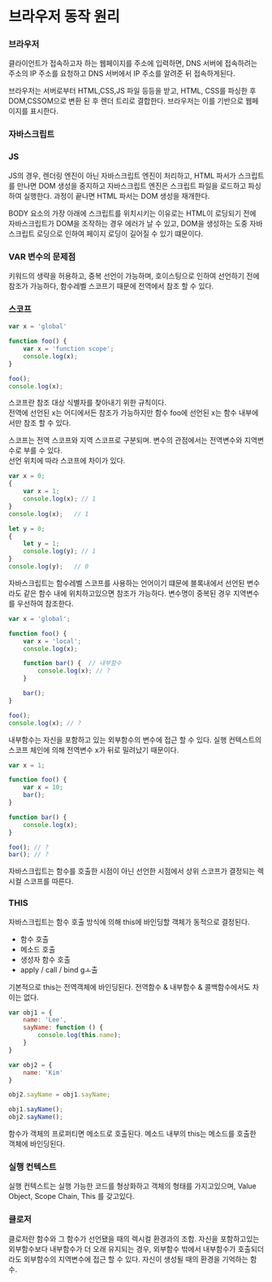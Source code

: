브라우저 동작 원리
=============

### 브라우저

클라이언트가 접속하고자 하는 웹페이지를 주소에 입력하면, DNS 서버에 접속하려는 주소의 IP 주소를 요청하고
DNS 서버에서 IP 주소를 알려준 뒤 접속하게된다.

브라우저는 서버로부터 HTML,CSS,JS 파일 등등을 받고, HTML, CSS를 파싱한 후 DOM,CSSOM으로 변환 된 후 렌더
트리로 결합한다. 브라우저는 이를 기반으로 웹페이지를 표시한다.

### 자바스크립트

### JS

JS의 경우, 렌더링 엔진이 아닌 자바스크립트 엔진이 처리하고, HTML 파서가 스크립트를 만나면 DOM 생성을 중지하고
자바스크립트 엔진은 스크립트 파일을 로드하고 파싱하여 실행한다. 과정이 끝나면 HTML 파서는 DOM 생성을 재개한다.

BODY 요소의 가장 아래에 스크립트를 위치시키는 이유로는 HTML이 로딩되기 전에 자바스크립트가 DOM을 조작하는 경우
에러가 날 수 있고, DOM을 생성하는 도중 자바스크립트 로딩으로 인하여 페이지 로딩이 길어질 수 있기 떄문이다.

### VAR 변수의 문제점

키워드의 생략을 허용하고, 중복 선언이 가능하며, 호이스팅으로 인하여 선언하기 전에 참조가 가능하다,
함수레벨 스코프기 때문에 전역에서 참조 할 수 있다.

### 스코프

```js
var x = 'global'

function foo() {
    var x = 'function scope';
    console.log(x);
}

foo();
console.log(x);
```

스코프란 참조 대상 식별자를 찾아내기 위한 규칙이다.   
전역에 선언된 x는 어디에서든 참조가 가능하지만 함수 foo에 선언된 x는 함수 내부에서만 참조 할 수 있다.

스코프는 전역 스코프와 지역 스코프로 구분되며. 변수의 관점에서는 전역변수와 지역변수로 부를 수 있다.   
선언 위치에 따라 스코프에 차이가 있다.

```js
var x = 0;
{
    var x = 1;
    console.log(x); // 1
}
console.log(x);   // 1

let y = 0;
{
    let y = 1;
    console.log(y); // 1
}
console.log(y);   // 0
```

자바스크립트는 함수레벨 스코프를 사용하는 언어이기 떄문에 블록내에서 선언된 변수라도 같은 함수 내에
위치하고있으면 참조가 가능하다. 변수명이 중복된 경우 지역변수를 우선하여 참조한다.

```js
var x = 'global';

function foo() {
    var x = 'local';
    console.log(x);

    function bar() {  // 내부함수
        console.log(x); // ?
    }

    bar();
}

foo();
console.log(x); // ?
```

내부함수는 자신을 포함하고 있는 외부함수의 변수에 접근 할 수 있다. 실행 컨텍스트의 스코프 체인에 의해
전역변수 x가 뒤로 밀려났기 때문이다.

```js
var x = 1;

function foo() {
    var x = 10;
    bar();
}

function bar() {
    console.log(x);
}

foo(); // ?
bar(); // ?
```

자바스크립트는 함수를 호출한 시점이 아닌 선언한 시점에서 상위 스코프가 결정되는 렉시컬 스코프를 따른다.

### THIS

자바스크립트는 함수 호출 방식에 의해 this에 바인딩할 객체가 동적으로 결정된다.

* 함수 호출
* 메소드 호출
* 생성자 함수 호출
* apply / call / bind gㅗ출

기본적으로 this는 전역객체에 바인딩된다. 전역함수 & 내부함수 & 콜백함수에서도 차이는 없다.

```js
var obj1 = {
    name: 'Lee',
    sayName: function () {
        console.log(this.name);
    }
}

var obj2 = {
    name: 'Kim'
}

obj2.sayName = obj1.sayName;

obj1.sayName();
obj2.sayName();
```

함수가 객체의 프로퍼티면 메소드로 호출된다. 메소드 내부의 this는 메소드를 호출한 객체에 바인딩된다.

### 실행 컨텍스트

실행 컨텍스트는 실행 가능한 코드를 형상화하고 객체의 형태를 가지고있으며, Value Object, Scope Chain, This
를 갖고있다.

### 클로저

클로저란 함수와 그 함수가 선언됐을 때의 렉시컬 환경과의 조합.
자신을 포함하고있는 외부함수보다 내부함수가 더 오래 유지되는 경우, 외부함수 밖에서 내부함수가 호출되더라도
외부함수의 지역변수에 접근 할 수 있다. 자신이 생성될 때의 환경을 기억하는 함수.